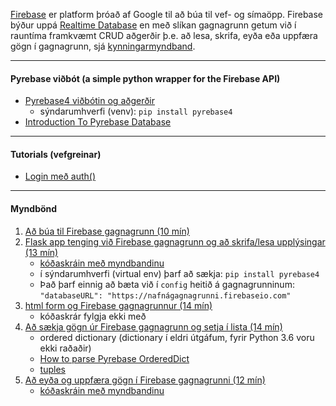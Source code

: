 [Firebase](https://firebase.google.com/) er platform þróað af Google til að búa til vef- og símaöpp.
Firebase býður uppá [Realtime Database](https://firebase.google.com/docs/database?authuser=0) en með slíkan gagnagrunn getum við í rauntíma framkvæmt CRUD aðgerðir þ.e. að lesa, skrifa, eyða eða uppfæra gögn í gagnagrunn, sjá [kynningarmyndband](https://youtu.be/U5aeM5dvUpA).
<br>

---

#### Pyrebase viðbót (a simple python wrapper for the Firebase API)

- [Pyrebase4 viðbótin og aðgerðir](https://github.com/nhorvath/Pyrebase4#database)
   - sýndarumhverfi (venv): `pip install pyrebase4`
- [Introduction To Pyrebase Database](https://dev.to/gogamic/introduction-to-pyrebase-database-2mif)

---

#### Tutorials (vefgreinar)

- [Login með auth()](https://parasmani300.medium.com/pyrebase-firebase-in-flask-d249a065e0df)

---

#### Myndbönd

1. [Að búa til Firebase gagnagrunn (10 mín)](https://youtu.be/6c27DhyWfQI)
1. [Flask app tenging við Firebase gagnagrunn og að skrifa/lesa upplýsingar (13 mín)](https://youtu.be/NDCar59xGRI)
   - [kóðaskráin með myndbandinu](https://github.com/vefthroun/V21/blob/main/Synidaemi/Firebase/app.py)
   - í sýndarumhverfi (virtual env) þarf að sækja: `pip install pyrebase4`
   - Það þarf einnig að bæta við í `config` heitið á gagnagrunninum:<br> `"databaseURL": "https://nafnágagnagrunni.firebaseio.com"`
1. [html form og Firebase gagnagrunnur (14 mín)](https://youtu.be/wyWal1sG6Ms)
   - kóðaskrár fylgja ekki með
1. [Að sækja gögn úr Firebase gagnagrunn og setja í lista (14 mín)](https://youtu.be/64ocVeKm194)
   - ordered dictionary (dictionary í eldri útgáfum, fyrir Python 3.6 voru ekki raðaðir) 
   - [How to parse Pyrebase OrderedDict](https://stackoverflow.com/questions/51976401/how-to-parse-pyrebase-ordereddict/51989082)
   - [tuples](https://realpython.com/python-lists-tuples/#python-tuples)
1. [Að eyða og uppfæra gögn í Firebase gagnagrunni (12 mín)]()
   - [kóðaskráin með myndbandinu](https://github.com/vefthroun/V21/blob/main/Synidaemi/Firebase/app2.py)

<!--
- [Firebase Real Time Database and Flask (27 mín)](https://www.youtube.com/watch?t=1&v=aojoWWMN1r0&feature=youtu.be)
-->
